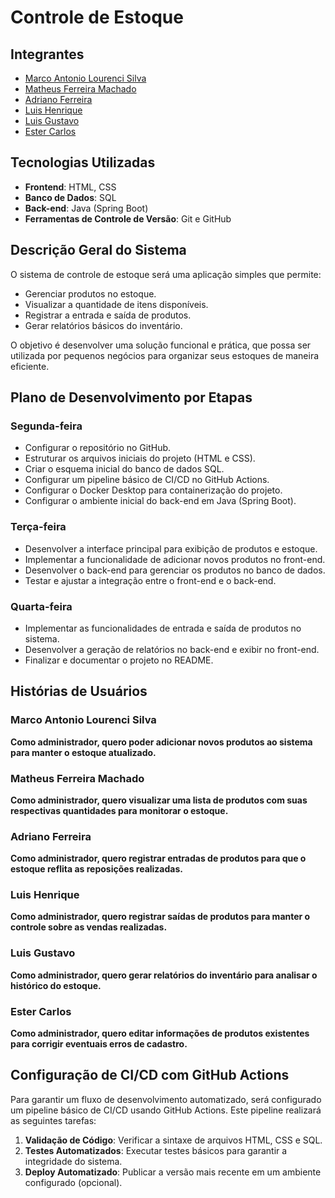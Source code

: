 # Controle de Estoque

## Integrantes
- [Marco Antonio Lourenci Silva](https://github.com/marcolaoff)
- [Matheus Ferreira Machado](https://github.com/speeky00)
- [Adriano Ferreira](https://github.com/AdrianoJr07)
- [Luis Henrique](https://github.com/lui0908)
- [Luis Gustavo](https://github.com/LuisGlima)
- [Ester Carlos](https://github.com/esterssc24)

## Tecnologias Utilizadas
- **Frontend**: HTML, CSS
- **Banco de Dados**: SQL
- **Back-end**: Java (Spring Boot)
- **Ferramentas de Controle de Versão**: Git e GitHub

## Descrição Geral do Sistema
O sistema de controle de estoque será uma aplicação simples que permite:
- Gerenciar produtos no estoque.
- Visualizar a quantidade de itens disponíveis.
- Registrar a entrada e saída de produtos.
- Gerar relatórios básicos do inventário.

O objetivo é desenvolver uma solução funcional e prática, que possa ser utilizada por pequenos negócios para organizar seus estoques de maneira eficiente.

## Plano de Desenvolvimento por Etapas

### Segunda-feira
- Configurar o repositório no GitHub.
- Estruturar os arquivos iniciais do projeto (HTML e CSS).
- Criar o esquema inicial do banco de dados SQL.
- Configurar um pipeline básico de CI/CD no GitHub Actions.
- Configurar o Docker Desktop para containerização do projeto.
- Configurar o ambiente inicial do back-end em Java (Spring Boot).

### Terça-feira
- Desenvolver a interface principal para exibição de produtos e estoque.
- Implementar a funcionalidade de adicionar novos produtos no front-end.
- Desenvolver o back-end para gerenciar os produtos no banco de dados.
- Testar e ajustar a integração entre o front-end e o back-end.

### Quarta-feira
- Implementar as funcionalidades de entrada e saída de produtos no sistema.
- Desenvolver a geração de relatórios no back-end e exibir no front-end.
- Finalizar e documentar o projeto no README.

## Histórias de Usuários

### Marco Antonio Lourenci Silva
**Como administrador, quero poder adicionar novos produtos ao sistema para manter o estoque atualizado.**

### Matheus Ferreira Machado
**Como administrador, quero visualizar uma lista de produtos com suas respectivas quantidades para monitorar o estoque.**

### Adriano Ferreira
**Como administrador, quero registrar entradas de produtos para que o estoque reflita as reposições realizadas.**

### Luis Henrique
**Como administrador, quero registrar saídas de produtos para manter o controle sobre as vendas realizadas.**

### Luis Gustavo
**Como administrador, quero gerar relatórios do inventário para analisar o histórico do estoque.**

### Ester Carlos
**Como administrador, quero editar informações de produtos existentes para corrigir eventuais erros de cadastro.**

## Configuração de CI/CD com GitHub Actions
Para garantir um fluxo de desenvolvimento automatizado, será configurado um pipeline básico de CI/CD usando GitHub Actions. Este pipeline realizará as seguintes tarefas:

1. **Validação de Código**: Verificar a sintaxe de arquivos HTML, CSS e SQL.
2. **Testes Automatizados**: Executar testes básicos para garantir a integridade do sistema.
3. **Deploy Automatizado**: Publicar a versão mais recente em um ambiente configurado (opcional).